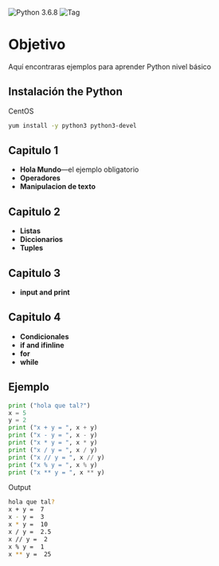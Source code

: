 ![Python 3.6.8](https://img.shields.io/badge/python-3.6.8-blue.svg)
![Tag](https://img.shields.io/badge/Tag-Tutorial-blueviolet.svg)

# Objetivo
Aquí encontraras ejemplos para aprender Python nivel básico



## Instalación the Python

CentOS

```bash
yum install -y python3 python3-devel
```
## Capitulo 1


* **Hola Mundo**—el ejemplo obligatorio
* **Operadores**
* **Manipulacion de texto**

## Capitulo 2

* **Listas**
* **Diccionarios**
* **Tuples**

## Capitulo 3

* **input and print**

## Capitulo 4

* **Condicionales**
* **if and ifinline**
* **for**
* **while**

## Ejemplo

```python
print ("hola que tal?")
x = 5
y = 2
print ("x + y = ", x + y)
print ("x - y = ", x - y)
print ("x * y = ", x * y)
print ("x / y = ", x / y)
print ("x // y = ", x // y)
print ("x % y = ", x % y)
print ("x ** y = ", x ** y)
```
Output

```bash
hola que tal?
x + y =  7
x - y =  3
x * y =  10
x / y =  2.5
x // y =  2
x % y =  1
x ** y =  25
```
